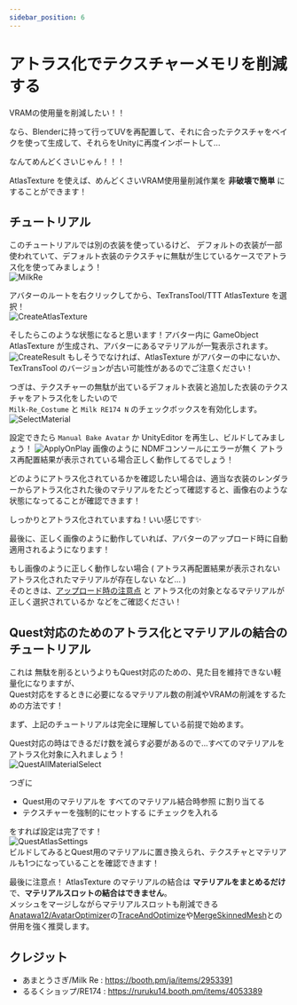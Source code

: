 ```yaml
---
sidebar_position: 6
---
```


# アトラス化でテクスチャーメモリを削減する

VRAMの使用量を削減したい！！

なら、Blenderに持って行ってUVを再配置して、それに合ったテクスチャをベイクを使って生成して、それらをUnityに再度インポートして...

なんてめんどくさいじゃん！！！

AtlasTexture を使えば、めんどくさいVRAM使用量削減作業を __非破壊で簡単__ にすることができます！

## チュートリアル

このチュートリアルでは別の衣装を使っているけど、
デフォルトの衣装が一部使われていて、デフォルト衣装のテクスチャに無駄が生じているケースでアトラス化を使ってみましょう！  
![MilkRe](img/at-MilkRe.png)

アバターのルートを右クリックしてから、TexTransTool/TTT AtlasTexture を選択！  
![CreateAtlasTexture](img/at-CreateAtlasTexture.png)

そしたらこのような状態になると思います！アバター内に GameObject AtlasTexture が生成され、アバターにあるマテリアルが一覧表示されます。  
![CreateResult](img/at-CreateResult.png)
もしそうでなければ、AtlasTexture がアバターの中にないか、 TexTransTool のバージョンが古い可能性があるのでご注意ください！

つぎは、テクスチャーの無駄が出ているデフォルト衣装と追加した衣装のテクスチャをアトラス化をしたいので  
`Milk-Re_Costume` と `Milk RE174 N` のチェックボックスを有効化します。  
![SelectMaterial](img/at-SelectMaterial.png)

設定できたら `Manual Bake Avatar` か UnityEditor を再生し、ビルドしてみましょう！
![ApplyOnPlay](img/at-ApplyOnPlay.png)
画像のように NDMFコンソールにエラーが無く アトラス再配置結果が表示されている場合正しく動作してるでしょう！

どのようにアトラス化されているかを確認したい場合は、適当な衣装のレンダラーからアトラス化された後のマテリアルをたどって確認すると、画像右のような状態になってることが確認できます！

しっかりとアトラス化されていますね！いい感じです✨

最後に、正しく画像のように動作していれば、アバターのアップロード時に自動適用されるようになります！

もし画像のように正しく動作しない場合 ( アトラス再配置結果が表示されない アトラス化されたマテリアルが存在しない など... )  
そのときは、[アップロード時の注意点](/docs/Tutorial/index.mdx#アップロードの時の注意点) と アトラス化の対象となるマテリアルが正しく選択されているか などをご確認ください！

## Quest対応のためのアトラス化とマテリアルの結合のチュートリアル

これは 無駄を削るというよりもQuest対応のための、見た目を維持できない軽量化になりますが、  
Quest対応をするときに必要になるマテリアル数の削減やVRAMの削減をするための方法です！

まず、上記のチュートリアルは完全に理解している前提で始めます。

Quest対応の時はできるだけ数を減らす必要があるので...すべてのマテリアルをアトラス化対象に入れましょう！  
![QuestAllMaterialSelect](img/at-QuestAllMaterialSelect.png)

つぎに

- Quest用のマテリアルを すべてのマテリアル結合時参照 に割り当てる
- テクスチャーを強制的にセットする にチェックを入れる

をすれば設定は完了です！  
![QuestAtlasSettings](img/at-QuestAtlasSettings.png)  
ビルドしてみるとQuest用のマテリアルに置き換えられ、テクスチャとマテリアルも1つになっていることを確認できます！

最後に注意点！  AtlasTexture のマテリアルの結合は __マテリアルをまとめるだけ__ で、__マテリアルスロットの結合はできません__。  
メッシュをマージしながらマテリアルスロットも削減できる[Anatawa12/AvatarOptimizer](https://github.com/anatawa12/AvatarOptimizer)の[TraceAndOptimize](https://vpm.anatawa12.com/avatar-optimizer/ja/docs/reference/trace-and-optimize/)や[MergeSkinnedMesh](https://vpm.anatawa12.com/avatar-optimizer/ja/docs/reference/merge-skinned-mesh/)との併用を強く推奨します。

## クレジット

- あまとうさぎ/Milk Re : https://booth.pm/ja/items/2953391
- るるくショップ/RE174 : https://ruruku14.booth.pm/items/4053389
